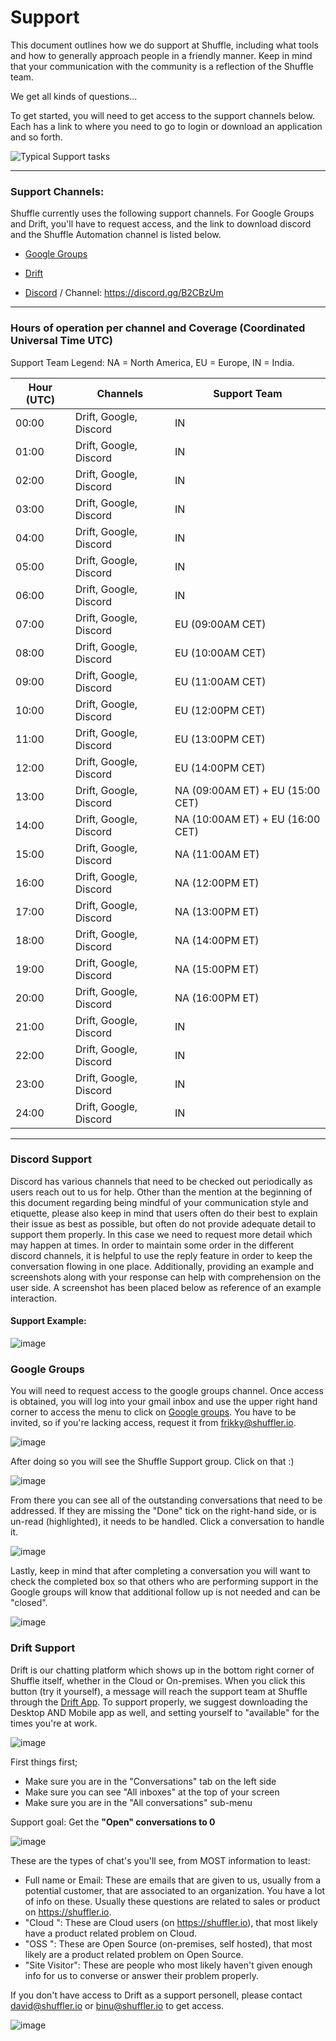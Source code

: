 # Support
This document outlines how we do support at Shuffle, including what tools and how to generally approach people in a friendly manner. Keep in mind that your communication with the community is a reflection of the Shuffle team.

We get all kinds of questions...

To get started, you will need to get access to the support channels below. Each has a link to where you need to go to login or download an application and so forth.

![Typical Support tasks](https://user-images.githubusercontent.com/5719530/194396752-2cd5401c-7b3e-4864-904d-06d99e53dd75.png)

---

### Support Channels:

Shuffle currently uses the following support channels. For Google Groups and Drift, you'll have to request access, and the link to download discord and the Shuffle Automation channel is listed below.

* [Google Groups](https://www.gmail.com)

* [Drift](https://www.drift.com/)

* [Discord](https://discord.com/) / Channel: https://discord.gg/B2CBzUm

---

### Hours of operation per channel and Coverage (Coordinated Universal Time UTC)

Support Team Legend: NA = North America, EU = Europe, IN = India.

| Hour (UTC) |        Channels        |          Support Team            |
|------------|------------------------|----------------------------------|
| 00:00      | Drift, Google, Discord | IN                               |        
| 01:00      | Drift, Google, Discord | IN                               |
| 02:00      | Drift, Google, Discord | IN                               |
| 03:00      | Drift, Google, Discord | IN                               |
| 04:00      | Drift, Google, Discord | IN                               |
| 05:00      | Drift, Google, Discord | IN                               |
| 06:00      | Drift, Google, Discord | IN                               |
| 07:00      | Drift, Google, Discord | EU (09:00AM CET)                 |
| 08:00      | Drift, Google, Discord | EU (10:00AM CET)                 |
| 09:00      | Drift, Google, Discord | EU (11:00AM CET)                 |
| 10:00      | Drift, Google, Discord | EU (12:00PM CET)                 |
| 11:00      | Drift, Google, Discord | EU (13:00PM CET)                 |
| 12:00      | Drift, Google, Discord | EU (14:00PM CET)                 |
| 13:00      | Drift, Google, Discord | NA (09:00AM ET) + EU (15:00 CET) |
| 14:00      | Drift, Google, Discord | NA (10:00AM ET) + EU (16:00 CET) |
| 15:00      | Drift, Google, Discord | NA (11:00AM ET)                  |
| 16:00      | Drift, Google, Discord | NA (12:00PM ET)                  |
| 17:00      | Drift, Google, Discord | NA (13:00PM ET)                  |
| 18:00      | Drift, Google, Discord | NA (14:00PM ET)                  |
| 19:00      | Drift, Google, Discord | NA (15:00PM ET)                  |
| 20:00      | Drift, Google, Discord | NA (16:00PM ET)                  |
| 21:00      | Drift, Google, Discord | IN                               |
| 22:00      | Drift, Google, Discord | IN                               |
| 23:00      | Drift, Google, Discord | IN                               |
| 24:00      | Drift, Google, Discord | IN                               |

---

### Discord Support

Discord has various channels that need to be checked out periodically as users reach out to us for help. Other than the mention at the beginning of this document regarding being mindful of your communication style and etiquette, please also keep in mind that users often do their best to explain their issue as best as possible, but often do not provide adequate detail to support them properly. In this case we need to request more detail which may happen at times. In order to maintain some order in the different discord channels, it is helpful to use the reply feature in order to keep the conversation flowing in one place. Additionally, providing an example and screenshots along with your response can help with comprehension on the user side. A screenshot has been placed below as reference of an example interaction.

#### Support Example: 

![image](https://user-images.githubusercontent.com/58112539/197282955-c5a7052c-36cb-4eb1-827e-4d6f3a3b8b5b.png)

### Google Groups

You will need to request access to the google groups channel. Once access is obtained, you will log into your gmail inbox and use the upper right hand corner to access the menu to click on [Google groups](https://groups.google.com/a/shuffler.io/g/shuffle-support). You have to be invited, so if you're lacking access, request it from frikky@shuffler.io.

![image](https://user-images.githubusercontent.com/58112539/197284935-e04a24ce-7ee6-4588-96f1-16a7887fca4c.png)

After doing so you will see the Shuffle Support group. Click on that :)

![image](https://user-images.githubusercontent.com/58112539/197285218-291dd6da-62da-4386-b249-f7d99bd7b083.png)

From there you can see all of the outstanding conversations that need to be addressed. If they are missing the "Done" tick on the right-hand side, or is un-read (highlighted), it needs to be handled. Click a conversation to handle it.

![image](https://user-images.githubusercontent.com/5719530/207633046-21ae7e99-5d33-48b4-8a0c-cda1f8c7fbad.png)

Lastly, keep in mind that after completing a conversation you will want to check the completed box so that others who are performing support in the Google groups will know that additional follow up is not needed and can be "closed".

![image](https://user-images.githubusercontent.com/5719530/207633743-c7df23f6-de8c-4f77-a743-de14d531f761.png)

### Drift Support

Drift is our chatting platform which shows up in the bottom right corner of Shuffle itself, whether in the Cloud or On-premises. When you click this button (try it yourself), a message will reach the support team at Shuffle through the [Drift App](https://app.drift.com/conversations). To support properly, we suggest downloading the Desktop AND Mobile app as well, and setting yourself to "available" for the times you're at work.

![image](https://user-images.githubusercontent.com/5719530/208101745-a16153cd-1afb-4225-9584-471efcb75d83.png)

First things first;
- Make sure you are in the "Conversations" tab on the left side
- Make sure you can see "All inboxes" at the top of your screen
- Make sure you are in the "All conversations" sub-menu

Support goal: Get the **"Open" conversations to 0**

![image](https://user-images.githubusercontent.com/5719530/208103486-37a6be14-669d-4a97-b148-36e9fb476c03.png)

These are the types of chat's you'll see, from MOST information to least:
- Full name or Email: These are emails that are given to us, usually from a potential customer, that are associated to an organization. You have a lot of info on these. Usually these questions are related to sales or product on https://shuffler.io.
- "Cloud <email>": These are Cloud users (on https://shuffler.io), that most likely have a product related problem on Cloud.
- "OSS <username>": These are Open Source (on-premises, self hosted), that most likely are a product related problem on Open Source.
- "Site Visitor": These are people who most likely haven't given enough info for us to converse or answer their problem properly. 


If you don't have access to Drift as a support personell, please contact david@shuffler.io or binu@shuffler.io to get access.




![image](https://user-images.githubusercontent.com/58112539/197286250-c831e34b-552d-4d2f-a9f4-6325f15c3fbd.png)

